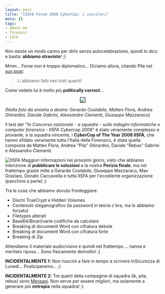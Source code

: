 ```yaml
--- 
layout: post
title: "IISFA Forum 2008 CyberCop: i vincitori"
meta: {}
tags: 
- about-me
- forensic
- talk
---
```

Non esiste un modo carino per dirlo senza autocelebrazione, quindi lo dico e basta: **abbiamo stravinto**! ;)  
  
Mmm... Forse non è troppo diplomatico... Diciamo allora, citando Pila nel [suo post](http://forensicsbypila.blogspot.com/2008/04/iisfa-forum-2008.html):
  
>  Li abbiamo fatti neri tutti quanti!  
  
Come vedete lui è molto più **politically correct**...
  
<center>
<img src="http://www.lastknight.com/download/winner_iisfa_cybercop_2008.jpg" border=1>
</center>
  
*(Nella foto da sinistra a destra: Gerardo Costabile, Matteo Flora, Andrea Ghirardini, Davide Gabrini, Alessandro Clementi, Giuseppe Mazzaraco)*  
  
Il test del *"1o Concorso nazionale - a squadre - sulle indagini informatiche e computer forensics - IISFA Cybercop 2008"* è stato veramente complesso e provante, e la squadra vincente, i **CyberCop of The Year 2008 IISFA**, che hanno sfidato veramente tutta l'Italia della Forensics, è stata quella composta da Matteo Flora, Andrea "Pila" Ghirardini, Davide "Rebus" Gabrini e Alessandro Clementi.  
  
![IISFA](http://mn-isfa.org/images/new_iisfa_logo_shadow50.gif)
Maggiori informazioni nei prossimi giorni, visto che abbiamo intenzione di **pubblicare le soluzioni** e la nostra **Perizia finale**, ma nel frattempo grazie mille a Gerardo Costabile, Giuseppe Mazzaraco, Max Graziani, Donato Caccavella e tutta IISFA per l'eccellente organizzazione (panchine a parte) ;)  
  
Tra le cose che abbiamo dovuto fronteggiare:  
  
* Dischi TrueCrypt e Hidden Volumes  
* Contenuto steganografico (la password in teoria c'era, ma lo abbiamo forzato)  
* Filetypes alterati  
* Base64/Binari/varie codifiche da calcolare  
* Breaking di documenti Word con cifratura debole  
* Breaking di documenti Word con cifratura forte  
* Breaking di Zip  
  
Attendiamo il materiale audio/visivo e quindi nel frattempo.... nanna e meritato riposo... Sono fisicamente demolito! ;)  
  
**INCIDENTALMENTE 1:** Non riuscirò a fare in tempo a scrivere InSicurezza di Lunedì... Posticiperemo... ;)  
  
**INCIDENTALMENTE 2:** Tre quarti della compagine di squadra (lk, pila, rebus) sono [Mensani](http://www.mensa.it). Non serve per essere migliori, ma solamente a generare più **entropia** nella squadra! :)
  
 
